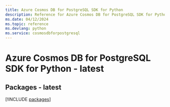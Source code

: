```yaml
---
title: Azure Cosmos DB for PostgreSQL SDK for Python
description: Reference for Azure Cosmos DB for PostgreSQL SDK for Python
ms.date: 04/12/2024
ms.topic: reference
ms.devlang: python
ms.service: cosmosdbforpostgresql
---
```

# Azure Cosmos DB for PostgreSQL SDK for Python - latest
## Packages - latest
[!INCLUDE [packages](cosmos-db-for-postgresql-index.md)]
